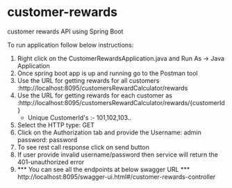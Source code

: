 # customer-rewards
customer rewards API using Spring Boot

To run application follow below instructions:
1. Right click on the CustomerRewardsApplication.java and Run As -> Java Application
2. Once spring boot app is up and running go to the Postman tool
3. Use the URL for getting rewards for all customers :http://localhost:8095/customersRewardCalculator/rewards
4. Use the URL for getting rewards for each customer as :http://localhost:8095/customersRewardCalculator/rewards/{customerId}
   * Unique CustomerId's :- 101,102,103..
5. Select the HTTP type: GET
6. Click on the Authorization tab and provide the 
	Username: admin
	password: password
6. To see rest call response click on send button
7. If user provide invalid username/password then service will return the 401-unauthorized error
8. *** You can see all the endpoints at below swagger URL ***
   http://localhost:8095/swagger-ui.html#/customer-rewards-controller